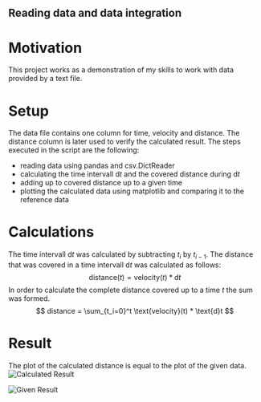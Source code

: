 ## Reading data and data integration
# Motivation
This project works as a demonstration of my skills to work with data provided by a text file.
# Setup
The data file contains one column for time, velocity and distance. The distance column is later used to verify the calculated result.
The steps executed in the script are the following:
- reading data using pandas and csv.DictReader
- calculating the time intervall d$t$ and the covered distance during d$t$
- adding up to covered distance up to a given time
- plotting the calculated data using matplotlib and comparing it to the reference data
# Calculations

The time intervall d$t$ was calculated by subtracting $t_i$  by $t_{i-1}$.
The distance that was covered in a time intervall d$t$ was calculated as follows:
$$
\text{distance}(t) = \text{velocity}(t) * \text{d}t
$$
In order to calculate the complete distance covered up to a time $t$ the sum was formed.
$$
distance = \sum_{t_i=0}^t \text{velocity}(t) * \text{d}t
$$
# Result
The plot of the calculated distance is equal to the plot of the given data.
![Calculated Result](calculated_distance-1.png)

![Given Result](givenData-1.png)

